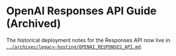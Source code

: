 # OpenAI Responses API Guide (Archived)

The historical deployment notes for the Responses API now live in [`../archives/legacy-hosting/OPENAI_RESPONSES_API.md`](../archives/legacy-hosting/OPENAI_RESPONSES_API.md).

